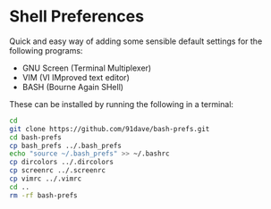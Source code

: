 Shell Preferences
=================

Quick and easy way of adding some sensible default settings for the following programs:
* GNU Screen (Terminal Multiplexer)
* VIM (VI IMproved text editor)
* BASH (Bourne Again SHell)

These can be installed by running the following in a terminal:

```bash
cd
git clone https://github.com/91dave/bash-prefs.git
cd bash-prefs
cp bash_prefs ../.bash_prefs
echo "source ~/.bash_prefs" >> ~/.bashrc
cp dircolors ../.dircolors
cp screenrc ../.screenrc
cp vimrc ../.vimrc
cd ..
rm -rf bash-prefs
```
